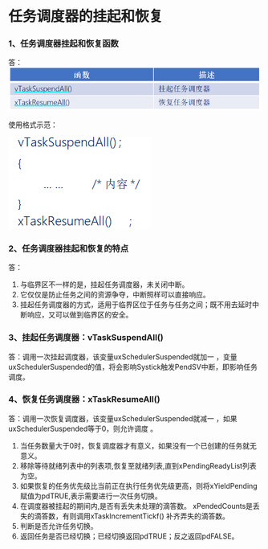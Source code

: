 # 任务调度器的挂起和恢复

### 1、任务调度器挂起和恢复函数

答：![](笔记图片/任务调度器挂起和恢复函数.png)

使用格式示范：

![](笔记图片/任务调度器挂起和恢复格式.png)



### 2、任务调度器挂起和恢复的特点

答：

1. 与临界区不一样的是，挂起任务调度器，未关闭中断。
2. 它仅仅是防止任务之间的资源争夺，中断照样可以直接响应。
3. 挂起任务调度器的方式，适用于临界区位于任务与任务之间；既不用去延时中断响应，又可以做到临界区的安全。



### 3、挂起任务调度器：vTaskSuspendAll()  

答：调用一次挂起调度器，该变量uxSchedulerSuspended就加一 ，变量uxSchedulerSuspended的值，将会影响Systick触发PendSV中断，即影响任务调度。



### 4、恢复任务调度器：xTaskResumeAll()  

答：调用一次恢复调度器，该变量uxSchedulerSuspended就减一 ，如果uxSchedulerSuspended等于0，则允许调度 。

1. 当任务数量大于0时，恢复调度器才有意义，如果没有一个已创建的任务就无意义。
2. 移除等待就绪列表中的列表项,恢复至就绪列表,直到xPendingReadyList列表为空。
3. 如果恢复的任务优先级比当前正在执行任务优先级更高，则将xYieldPending赋值为pdTRUE,表示需要进行一次任务切换。
4. 在调度器被挂起的期间内,是否有丢失未处理的滴答数。 xPendedCounts是丢失的滴答数，有则调用xTasklncrementTickf() 补齐弄失的滴答数。
5. 判断是否允许任务切换。
6. 返回任务是否已经切换；已经切换返回pdTRUE；反之返回pdFALSE。